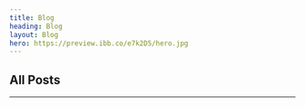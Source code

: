 ```yaml
---
title: Blog
heading: Blog
layout: Blog
hero: https://preview.ibb.co/e7k2D5/hero.jpg
---
```


## All Posts
---
